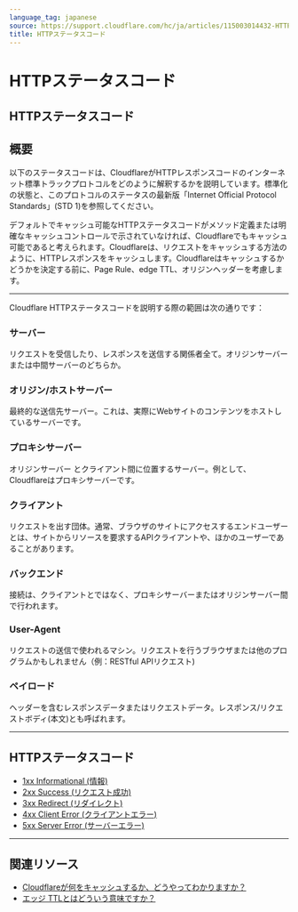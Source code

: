 ```yaml
---
language_tag: japanese
source: https://support.cloudflare.com/hc/ja/articles/115003014432-HTTP%E3%82%B9%E3%83%86%E3%83%BC%E3%82%BF%E3%82%B9%E3%82%B3%E3%83%BC%E3%83%89
title: HTTPステータスコード
---
```


# HTTPステータスコード

## HTTPステータスコード

## 概要

以下のステータスコードは、CloudflareがHTTPレスポンスコードのインターネット標準トラックプロトコルをどのように解釈するかを説明しています。標準化の状態と、このプロトコルのステータスの最新版「Internet Official Protocol Standards」(STD 1)を参照してください。

デフォルトでキャッシュ可能なHTTPステータスコードがメソッド定義または明確なキャッシュコントロールで示されていなければ、Cloudflareでもキャッシュ可能であると考えられます。Cloudflareは、リクエストをキャッシュする方法のように、HTTPレスポンスをキャッシュします。Cloudflareはキャッシュするかどうかを決定する前に、Page Rule、edge TTL、オリジンヘッダーを考慮します。

___

Cloudflare HTTPステータスコードを説明する際の範囲は次の通りです：

### サーバー

リクエストを受信したり、レスポンスを送信する関係者全て。オリジンサーバー または中間サーバーのどちらか。

### オリジン/ホストサーバー

最終的な送信先サーバー。これは、実際にWebサイトのコンテンツをホストしているサーバーです。

### プロキシサーバー

オリジンサーバー とクライアント間に位置するサーバー。例として、Cloudflareはプロキシサーバーです。

### クライアント

リクエストを出す団体。通常、ブラウザのサイトにアクセスするエンドユーザーとは、サイトからリソースを要求するAPIクライアントや、ほかのユーザーであることがあります。

### バックエンド

接続は、クライアントとではなく、プロキシサーバーまたはオリジンサーバー間で行われます。

### User-Agent

リクエストの送信で使われるマシン。リクエストを行うブラウザまたは他のプログラムかもしれません（例：RESTful APIリクエスト)

### ペイロード

ヘッダーを含むレスポンスデータまたはリクエストデータ。レスポンス/リクエストボディ(本文)とも呼ばれます。

___

## HTTPステータスコード

-   [1xx Informational (情報)](https://support.cloudflare.com/hc/en-us/articles/115003013892/)
-   [2xx Success (リクエスト成功)](https://support.cloudflare.com/hc/en-us/articles/115003014192)
-   [3xx Redirect (リダイレクト)](https://support.cloudflare.com/hc/en-us/articles/115003011091/)
-   [4xx Client Error (クライアントエラー)](https://support.cloudflare.com/hc/en-us/articles/115003014512/)
-   [5xx Server Error (サーバーエラー)](https://support.cloudflare.com/hc/en-us/articles/115003011431/)

___

## 関連リソース

-   [Cloudflareが何をキャッシュするか、どうやってわかりますか？](https://support.cloudflare.com/hc/en-us/articles/202775670-How-Do-I-Tell-CloudFlare-What-to-Cache-)
-   [エッジ TTLとはどういう意味ですか？](https://support.cloudflare.com/hc/articles/218411427#summary-of-page-rules-settings)
